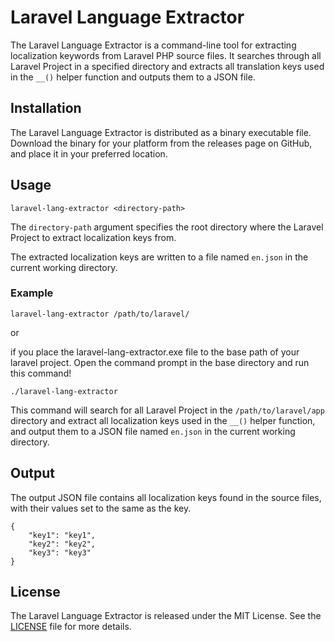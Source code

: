 # Laravel Language Extractor

The Laravel Language Extractor is a command-line tool for extracting localization keywords from Laravel PHP source files. It searches through all Laravel Project in a specified directory and extracts all translation keys used in the `__()` helper function and outputs them to a JSON file.

## Installation

The Laravel Language Extractor is distributed as a binary executable file. Download the binary for your platform from the releases page on GitHub, and place it in your preferred location.

## Usage

```
laravel-lang-extractor <directory-path>
```

The `directory-path` argument specifies the root directory where the Laravel Project to extract localization keys from.

The extracted localization keys are written to a file named `en.json` in the current working directory.

### Example

```
laravel-lang-extractor /path/to/laravel/
```

or

if you place the laravel-lang-extractor.exe file to the base path of your laravel project. Open the command prompt in the base directory and run this command!

```
./laravel-lang-extractor
```

This command will search for all Laravel Project in the `/path/to/laravel/app` directory and extract all localization keys used in the `__()` helper function, and output them to a JSON file named `en.json` in the current working directory.

## Output

The output JSON file contains all localization keys found in the source files, with their values set to the same as the key.

```
{
    "key1": "key1",
    "key2": "key2",
    "key3": "key3"
}
```

## License

The Laravel Language Extractor is released under the MIT License. See the [LICENSE](LICENSE) file for more details.
